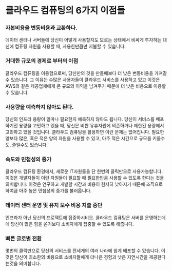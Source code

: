 # 클라우드 컴퓨팅의 6가지 이점들

### 자본비용을 변동비용과 교환하다.
데이터 센터나 서버들에 당신이 어떻게 사용할지도 모르는 상태에서 비싸게 투자하는 대신에 컴퓨팅 자원을 사용할 때, 사용한만큼만 지불할 수 있습니다.

### 거대한 규모의 경제로 부터의 이점
클라우드 컴퓨팅을 이용함으로써, 당신만의 것을 만들때보다 더 낮은 변동비용을 가져갈 수 있습니다. 그 이유는 수많은 사용자들이 클라우드 서비스를 사용하고 있고 이것은 AWS와 같은 제공업체에게 큰 규모의 이익을 남겨주기 때문에 더 낮은 비용으로 이용할 수 있습니다.

### 사용량을 예측하지 않아도 된다.
당신의 인프라 용량이 얼마나 필요한지 예측하지 않아도 됩니다. 당신이 서비스를 배포하기전 용량을 고민하고 있을 때, 당신은 비싼 유휴자원에 의존하거나 제한된 용량에서 고민하고 있을 것입니다. 클라우드 컴퓨팅을 활용하면 이런 문제는 없어집니다. 필요한 양보다 많은, 혹은 적은 양의 자원을 사용할 수 있고, 아주 적은 시간으로 규모를 키울수도, 줄일수도 있습니다.

### 속도와 민첩성의 증가
클라우드 컴퓨팅 환경에서, 새로운 IT자원들을 단 한번의 클릭만으로 사용가능합니다. 이것은 개발자들이 이런 자원들이 필요할 때 필요한만큼 사용할 수 있도록 한다는 것을 의미합니다. 이것은 연구하고 개발할 시간과 비용이 현저히 낮아지기 때문에 조직으로 하여금 아주 높은 민첩성의 증가를 불러옵니다. 

### 데이터 센터 운영 및 유지 보수 비용 지출 중단
인프라가 아닌 당신의 프로젝트에 집중하시비오. 클라우드 컴퓨팅은 서버를 운영하는데에 당신이 많은 힘을 쏟기보다 소비자에게 집중할 수 있도록 해줍니다.

### 빠른 글로벌 전환
몇번의 클릭만으로 당신의 서비스를 전세게의 여러 나라에 쉽게 배포할 수 있습니다. 이것은 당신이 최소한의 비용으로 소비자들에게 더나은 경험과 낮은 지연시간을 제공한다는것을 의미합니다.